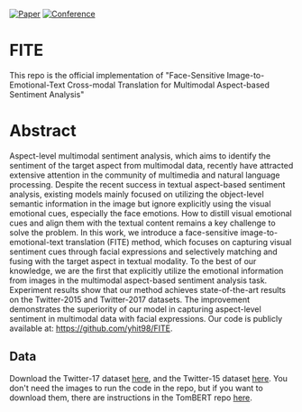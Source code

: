 [![Paper](https://img.shields.io/badge/paper-emnlp.main.219-B31B1B.svg)](https://aclanthology.org/2022.emnlp-main.219/)
[![Conference](https://img.shields.io/badge/EMNLP-2022-blue)](https://aclanthology.org/events/emnlp-2022/)

# FITE
This repo is the official implementation of "Face-Sensitive Image-to-Emotional-Text Cross-modal Translation for Multimodal Aspect-based Sentiment Analysis"

# Abstract
Aspect-level multimodal sentiment analysis, which aims to identify the sentiment of the target aspect from multimodal data, recently have attracted extensive attention in the community of multimedia and natural language processing. Despite the recent success in textual aspect-based sentiment analysis, existing models mainly focused on utilizing the object-level semantic information in the image but ignore explicitly using the visual emotional cues, especially the face emotions. How to distill visual emotional cues and align them with the textual content remains a key challenge to solve the problem. In this work, we introduce a face-sensitive image-to-emotional-text translation (FITE) method, which focuses on capturing visual sentiment cues through facial expressions and selectively matching and fusing with the target aspect in textual modality. To the best of our knowledge, we are the first that explicitly utilize the emotional information from images in the multimodal aspect-based sentiment analysis task. Experiment results show that our method achieves state-of-the-art results on the Twitter-2015 and Twitter-2017 datasets. The improvement demonstrates the superiority of our model in capturing aspect-level sentiment in multimodal data with facial expressions. Our code is publicly available at: https://github.com/yhit98/FITE.


## Data 
Download the Twitter-17 dataset [here](https://github.com/jefferyYu/TomBERT/tree/master/absa_data/twitter), and the Twitter-15 dataset [here](https://github.com/jefferyYu/TomBERT/tree/master/absa_data/twitter2015).
You don't need the images to run the code in the repo, but if you want to download them, there are instructions in the TomBERT repo [here](https://github.com/jefferyYu/TomBERT#download-tweet-images-and-set-up-image-path).
